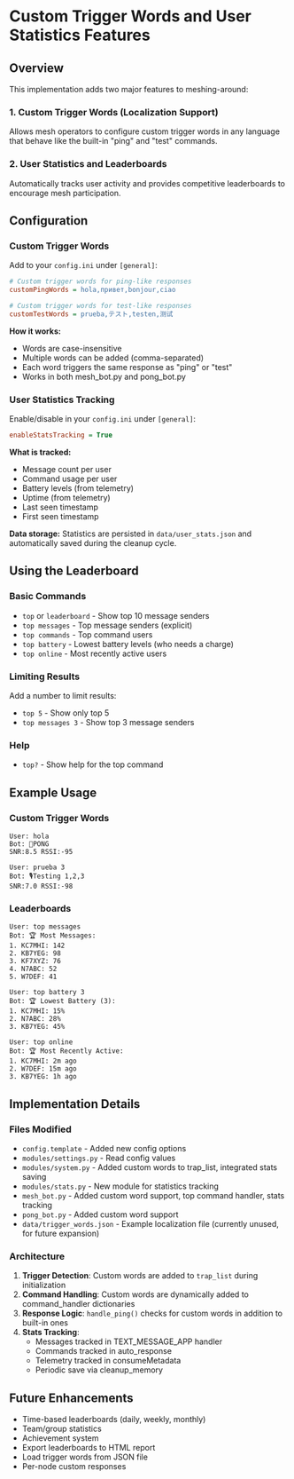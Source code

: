 # Custom Trigger Words and User Statistics Features

## Overview
This implementation adds two major features to meshing-around:

### 1. Custom Trigger Words (Localization Support)
Allows mesh operators to configure custom trigger words in any language that behave like the built-in "ping" and "test" commands.

### 2. User Statistics and Leaderboards
Automatically tracks user activity and provides competitive leaderboards to encourage mesh participation.

## Configuration

### Custom Trigger Words
Add to your `config.ini` under `[general]`:

```ini
# Custom trigger words for ping-like responses
customPingWords = hola,привет,bonjour,ciao

# Custom trigger words for test-like responses  
customTestWords = prueba,テスト,testen,测试
```

**How it works:**
- Words are case-insensitive
- Multiple words can be added (comma-separated)
- Each word triggers the same response as "ping" or "test"
- Works in both mesh_bot.py and pong_bot.py

### User Statistics Tracking
Enable/disable in your `config.ini` under `[general]`:

```ini
enableStatsTracking = True
```

**What is tracked:**
- Message count per user
- Command usage per user
- Battery levels (from telemetry)
- Uptime (from telemetry)
- Last seen timestamp
- First seen timestamp

**Data storage:**
Statistics are persisted in `data/user_stats.json` and automatically saved during the cleanup cycle.

## Using the Leaderboard

### Basic Commands
- `top` or `leaderboard` - Show top 10 message senders
- `top messages` - Top message senders (explicit)
- `top commands` - Top command users
- `top battery` - Lowest battery levels (who needs a charge)
- `top online` - Most recently active users

### Limiting Results
Add a number to limit results:
- `top 5` - Show only top 5
- `top messages 3` - Show top 3 message senders

### Help
- `top?` - Show help for the top command

## Example Usage

### Custom Trigger Words
```
User: hola
Bot: 🏓PONG
SNR:8.5 RSSI:-95

User: prueba 3
Bot: 🎙Testing 1,2,3
SNR:7.0 RSSI:-98
```

### Leaderboards
```
User: top messages
Bot: 🏆 Most Messages:
1. KC7MHI: 142
2. KB7YEG: 98
3. KF7XYZ: 76
4. N7ABC: 52
5. W7DEF: 41

User: top battery 3
Bot: 🏆 Lowest Battery (3):
1. KC7MHI: 15%
2. N7ABC: 28%
3. KB7YEG: 45%

User: top online
Bot: 🏆 Most Recently Active:
1. KC7MHI: 2m ago
2. W7DEF: 15m ago
3. KB7YEG: 1h ago
```

## Implementation Details

### Files Modified
- `config.template` - Added new config options
- `modules/settings.py` - Read config values
- `modules/system.py` - Added custom words to trap_list, integrated stats saving
- `modules/stats.py` - New module for statistics tracking
- `mesh_bot.py` - Added custom word support, top command handler, stats tracking
- `pong_bot.py` - Added custom word support
- `data/trigger_words.json` - Example localization file (currently unused, for future expansion)

### Architecture
1. **Trigger Detection**: Custom words are added to `trap_list` during initialization
2. **Command Handling**: Custom words are dynamically added to command_handler dictionaries
3. **Response Logic**: `handle_ping()` checks for custom words in addition to built-in ones
4. **Stats Tracking**: 
   - Messages tracked in TEXT_MESSAGE_APP handler
   - Commands tracked in auto_response
   - Telemetry tracked in consumeMetadata
   - Periodic save via cleanup_memory

## Future Enhancements
- Time-based leaderboards (daily, weekly, monthly)
- Team/group statistics
- Achievement system
- Export leaderboards to HTML report
- Load trigger words from JSON file
- Per-node custom responses
